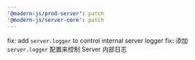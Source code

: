 ```yaml
---
'@modern-js/prod-server': patch
'@modern-js/server-core': patch
---
```


fix: add `server.logger` to control internal server logger
fix: 添加 `server.logger` 配置来控制 Server 内部日志
